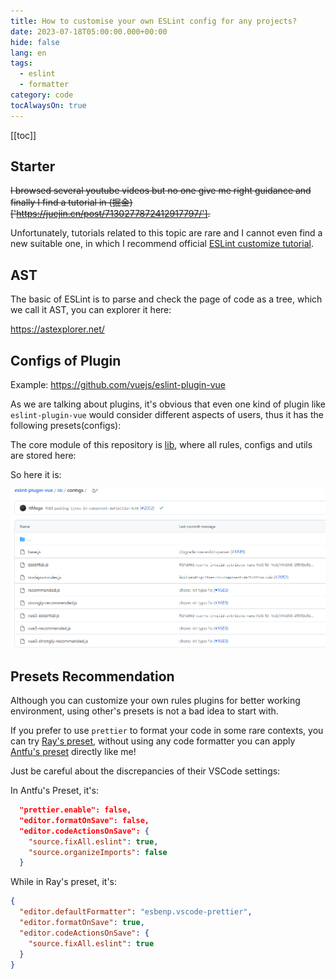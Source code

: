 ```yaml
---
title: How to customise your own ESLint config for any projects?
date: 2023-07-18T05:00:00.000+00:00
hide: false
lang: en
tags:
  - eslint
  - formatter
category: code
tocAlwaysOn: true
---
```

[[toc]]

## Starter
~~I browsed several youtube videos but no one give me right guidance and finally I find a tutorial in (掘金)['https://juejin.cn/post/7130277872412917797/'].~~

Unfortunately, tutorials related to this topic are rare and I cannot even find a new suitable one, in which I recommend official [ESLint customize tutorial](https://eslint.org/docs/latest/use/configure/plugins).

## AST
The basic of ESLint is to parse and check the page of code as a tree, which we call it AST, you can explorer it here:

https://astexplorer.net/


## Configs of Plugin

Example: https://github.com/vuejs/eslint-plugin-vue

As we are talking about plugins, it's obvious that even one kind of plugin like `eslint-plugin-vue` would consider different aspects of users, thus it has the following presets(configs):

The core module of this repository is [lib](https://github.com/vuejs/eslint-plugin-vue/tree/master/lib), where all rules, configs and utils are stored here: 

So here it is:

![20230721134006](https://raw.githubusercontent.com/FlynnCao/blog-images/main/img/20230721134006.png)


## Presets Recommendation
Although you can customize your own rules plugins for better working environment, using other's presets is not a bad idea to start with. 


If you prefer to use `prettier` to format your code in some rare contexts, you can try [Ray's preset](https://github.com/so1ve/eslint-prettier-config), without using any code formatter you can apply [Antfu's preset](https://github.com/antfu/eslint-config) directly like me! 

Just be careful about the discrepancies of their VSCode settings:

In Antfu's Preset, it's:
```json
  "prettier.enable": false,
  "editor.formatOnSave": false,
  "editor.codeActionsOnSave": {
    "source.fixAll.eslint": true,
    "source.organizeImports": false
  }
```
While in Ray's preset, it's:
```json
{
  "editor.defaultFormatter": "esbenp.vscode-prettier",
  "editor.formatOnSave": true,
  "editor.codeActionsOnSave": {
    "source.fixAll.eslint": true
  }
}
```
